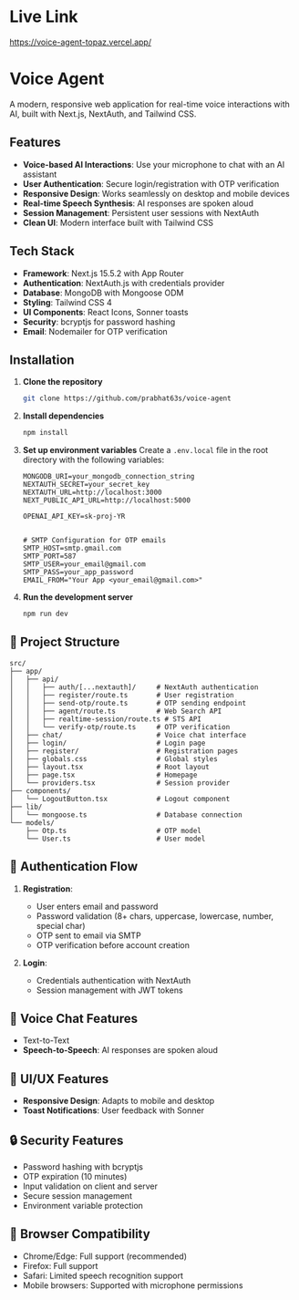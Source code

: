 # Live Link 
https://voice-agent-topaz.vercel.app/



# Voice Agent

A modern, responsive web application for real-time voice interactions with AI, built with Next.js, NextAuth, and Tailwind CSS.

## Features

- **Voice-based AI Interactions**: Use your microphone to chat with an AI assistant
- **User Authentication**: Secure login/registration with OTP verification
- **Responsive Design**: Works seamlessly on desktop and mobile devices
- **Real-time Speech Synthesis**: AI responses are spoken aloud
- **Session Management**: Persistent user sessions with NextAuth
- **Clean UI**: Modern interface built with Tailwind CSS

##  Tech Stack

- **Framework**: Next.js 15.5.2 with App Router
- **Authentication**: NextAuth.js with credentials provider
- **Database**: MongoDB with Mongoose ODM
- **Styling**: Tailwind CSS 4
- **UI Components**: React Icons, Sonner toasts
- **Security**: bcryptjs for password hashing
- **Email**: Nodemailer for OTP verification

## Installation

1. **Clone the repository**
   ```bash
   git clone https://github.com/prabhat63s/voice-agent
   ```

2. **Install dependencies**
   ```bash
   npm install
   ```

3. **Set up environment variables**
   Create a `.env.local` file in the root directory with the following variables:
   ```
   MONGODB_URI=your_mongodb_connection_string
   NEXTAUTH_SECRET=your_secret_key
   NEXTAUTH_URL=http://localhost:3000
   NEXT_PUBLIC_API_URL=http://localhost:5000

   OPENAI_API_KEY=sk-proj-YR

   
   # SMTP Configuration for OTP emails
   SMTP_HOST=smtp.gmail.com
   SMTP_PORT=587
   SMTP_USER=your_email@gmail.com
   SMTP_PASS=your_app_password
   EMAIL_FROM="Your App <your_email@gmail.com>"
   ```

4. **Run the development server**
   ```bash
   npm run dev
   ```

## 📁 Project Structure

```
src/
├── app/
│   ├── api/
│   │   ├── auth/[...nextauth]/     # NextAuth authentication
│   │   ├── register/route.ts       # User registration
│   │   ├── send-otp/route.ts       # OTP sending endpoint
│   │   ├── agent/route.ts          # Web Search API
│   │   ├── realtime-session/route.ts # STS API
│   │   └── verify-otp/route.ts     # OTP verification
│   ├── chat/                       # Voice chat interface
│   ├── login/                      # Login page
│   ├── register/                   # Registration pages
│   ├── globals.css                 # Global styles
│   ├── layout.tsx                  # Root layout
│   ├── page.tsx                    # Homepage
│   └── providers.tsx               # Session provider
├── components/
│   └── LogoutButton.tsx            # Logout component
├── lib/
│   └── mongoose.ts                 # Database connection
└── models/
    ├── Otp.ts                      # OTP model
    └── User.ts                     # User model
```

## 🔑 Authentication Flow

1. **Registration**:
   - User enters email and password
   - Password validation (8+ chars, uppercase, lowercase, number, special char)
   - OTP sent to email via SMTP
   - OTP verification before account creation

2. **Login**:
   - Credentials authentication with NextAuth
   - Session management with JWT tokens

## 🎤 Voice Chat Features

- Text-to-Text
- **Speech-to-Speech**: AI responses are spoken aloud

## 🎨 UI/UX Features

- **Responsive Design**: Adapts to mobile and desktop
- **Toast Notifications**: User feedback with Sonner


## 🔒 Security Features

- Password hashing with bcryptjs
- OTP expiration (10 minutes)
- Input validation on client and server
- Secure session management
- Environment variable protection

## 📱 Browser Compatibility

- Chrome/Edge: Full support (recommended)
- Firefox: Full support
- Safari: Limited speech recognition support
- Mobile browsers: Supported with microphone permissions